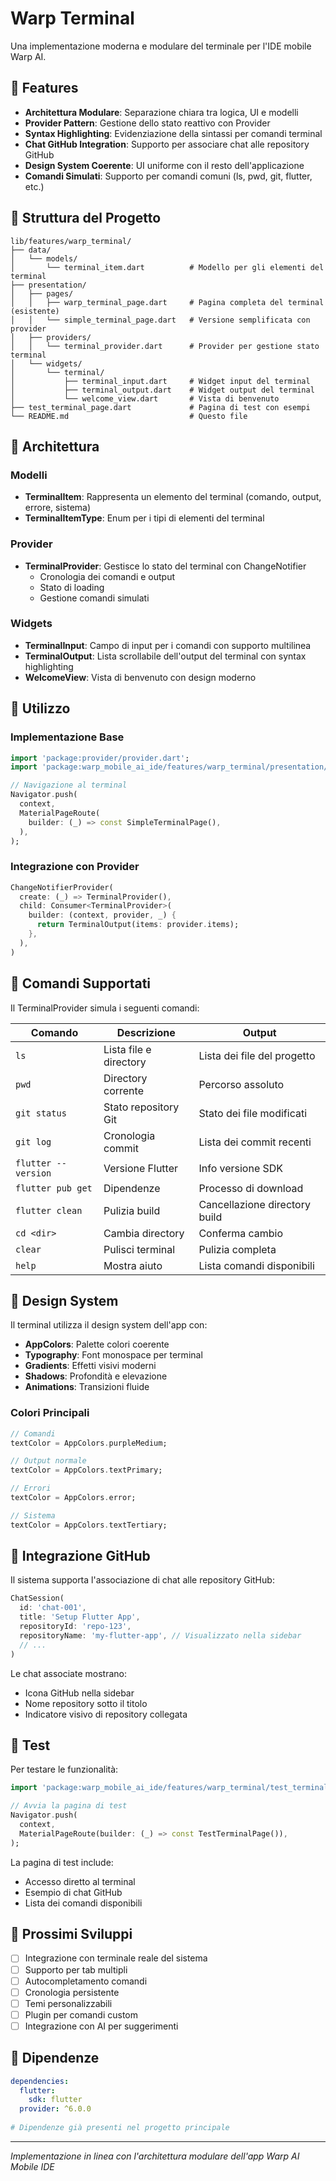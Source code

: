 # Warp Terminal

Una implementazione moderna e modulare del terminale per l'IDE mobile Warp AI.

## 🚀 Features

- **Architettura Modulare**: Separazione chiara tra logica, UI e modelli
- **Provider Pattern**: Gestione dello stato reattivo con Provider
- **Syntax Highlighting**: Evidenziazione della sintassi per comandi terminal
- **Chat GitHub Integration**: Supporto per associare chat alle repository GitHub
- **Design System Coerente**: UI uniforme con il resto dell'applicazione
- **Comandi Simulati**: Supporto per comandi comuni (ls, pwd, git, flutter, etc.)

## 📁 Struttura del Progetto

```
lib/features/warp_terminal/
├── data/
│   └── models/
│       └── terminal_item.dart          # Modello per gli elementi del terminal
├── presentation/
│   ├── pages/
│   │   ├── warp_terminal_page.dart     # Pagina completa del terminal (esistente)
│   │   └── simple_terminal_page.dart   # Versione semplificata con provider
│   ├── providers/
│   │   └── terminal_provider.dart      # Provider per gestione stato terminal
│   └── widgets/
│       └── terminal/
│           ├── terminal_input.dart     # Widget input del terminal
│           ├── terminal_output.dart    # Widget output del terminal
│           └── welcome_view.dart       # Vista di benvenuto
├── test_terminal_page.dart             # Pagina di test con esempi
└── README.md                           # Questo file
```

## 🎯 Architettura

### Modelli
- **TerminalItem**: Rappresenta un elemento del terminal (comando, output, errore, sistema)
- **TerminalItemType**: Enum per i tipi di elementi del terminal

### Provider
- **TerminalProvider**: Gestisce lo stato del terminal con ChangeNotifier
  - Cronologia dei comandi e output
  - Stato di loading
  - Gestione comandi simulati

### Widgets
- **TerminalInput**: Campo di input per i comandi con supporto multilinea
- **TerminalOutput**: Lista scrollabile dell'output del terminal con syntax highlighting
- **WelcomeView**: Vista di benvenuto con design moderno

## 📱 Utilizzo

### Implementazione Base

```dart
import 'package:provider/provider.dart';
import 'package:warp_mobile_ai_ide/features/warp_terminal/presentation/pages/simple_terminal_page.dart';

// Navigazione al terminal
Navigator.push(
  context,
  MaterialPageRoute(
    builder: (_) => const SimpleTerminalPage(),
  ),
);
```

### Integrazione con Provider

```dart
ChangeNotifierProvider(
  create: (_) => TerminalProvider(),
  child: Consumer<TerminalProvider>(
    builder: (context, provider, _) {
      return TerminalOutput(items: provider.items);
    },
  ),
)
```

## 🔧 Comandi Supportati

Il TerminalProvider simula i seguenti comandi:

| Comando | Descrizione | Output |
|---------|-------------|---------|
| `ls` | Lista file e directory | Lista dei file del progetto |
| `pwd` | Directory corrente | Percorso assoluto |
| `git status` | Stato repository Git | Stato dei file modificati |
| `git log` | Cronologia commit | Lista dei commit recenti |
| `flutter --version` | Versione Flutter | Info versione SDK |
| `flutter pub get` | Dipendenze | Processo di download |
| `flutter clean` | Pulizia build | Cancellazione directory build |
| `cd <dir>` | Cambia directory | Conferma cambio |
| `clear` | Pulisci terminal | Pulizia completa |
| `help` | Mostra aiuto | Lista comandi disponibili |

## 🎨 Design System

Il terminal utilizza il design system dell'app con:

- **AppColors**: Palette colori coerente
- **Typography**: Font monospace per terminal
- **Gradients**: Effetti visivi moderni
- **Shadows**: Profondità e elevazione
- **Animations**: Transizioni fluide

### Colori Principali

```dart
// Comandi
textColor = AppColors.purpleMedium;

// Output normale  
textColor = AppColors.textPrimary;

// Errori
textColor = AppColors.error;

// Sistema
textColor = AppColors.textTertiary;
```

## 🔗 Integrazione GitHub

Il sistema supporta l'associazione di chat alle repository GitHub:

```dart
ChatSession(
  id: 'chat-001',
  title: 'Setup Flutter App',
  repositoryId: 'repo-123',
  repositoryName: 'my-flutter-app', // Visualizzato nella sidebar
  // ...
)
```

Le chat associate mostrano:
- Icona GitHub nella sidebar
- Nome repository sotto il titolo
- Indicatore visivo di repository collegata

## 🧪 Test

Per testare le funzionalità:

```dart
import 'package:warp_mobile_ai_ide/features/warp_terminal/test_terminal_page.dart';

// Avvia la pagina di test
Navigator.push(
  context,
  MaterialPageRoute(builder: (_) => const TestTerminalPage()),
);
```

La pagina di test include:
- Accesso diretto al terminal
- Esempio di chat GitHub
- Lista dei comandi disponibili

## 🚀 Prossimi Sviluppi

- [ ] Integrazione con terminale reale del sistema
- [ ] Supporto per tab multipli
- [ ] Autocompletamento comandi
- [ ] Cronologia persistente
- [ ] Temi personalizzabili
- [ ] Plugin per comandi custom
- [ ] Integrazione con AI per suggerimenti

## 🔧 Dipendenze

```yaml
dependencies:
  flutter:
    sdk: flutter
  provider: ^6.0.0
  
# Dipendenze già presenti nel progetto principale
```

---

*Implementazione in linea con l'architettura modulare dell'app Warp AI Mobile IDE*